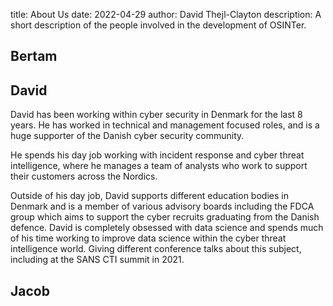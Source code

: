 title: About Us
date: 2022-04-29
author: David Thejl-Clayton
description: A short description of the people involved in the development of OSINTer.

## Bertam

## David
David has been working within cyber security in Denmark for the last 8 years. He has worked in technical and management focused roles, and is a huge supporter of the Danish cyber security community.

He spends his day job working with incident response and cyber threat intelligence, where he manages a team of analysts who work to support their customers across the Nordics.

Outside of his day job, David supports different education bodies in Denmark and is a member of various advisory boards including the FDCA group which aims to support the cyber recruits graduating from the Danish defence.
David is completely obsessed with data science and spends much of his time working to improve data science within the cyber threat intelligence world. Giving different conference talks about this subject, including at the SANS CTI summit in 2021. 

## Jacob
